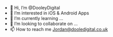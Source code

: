 - 👋 Hi, I’m @DooleyDigital
- 👀 I’m interested in iOS & Android Apps
- 🌱 I’m currently learning ...
- 💞️ I’m looking to collaborate on ...
- 📫 How to reach me Jordan@dooledigital.co.uk

<!---
DooleyDigital/DooleyDigital is a ✨ special ✨ repository because its `README.md` (this file) appears on your GitHub profile.
You can click the Preview link to take a look at your changes.
--->
